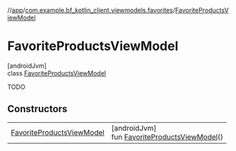 //[app](../../../index.md)/[com.example.bf_kotlin_client.viewmodels.favorites](../index.md)/[FavoriteProductsViewModel](index.md)

# FavoriteProductsViewModel

[androidJvm]\
class [FavoriteProductsViewModel](index.md)

TODO

## Constructors

| | |
|---|---|
| [FavoriteProductsViewModel](-favorite-products-view-model.md) | [androidJvm]<br>fun [FavoriteProductsViewModel](-favorite-products-view-model.md)() |
